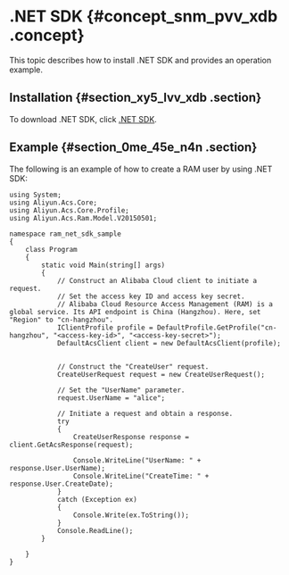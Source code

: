 # .NET SDK {#concept_snm_pvv_xdb .concept}

This topic describes how to install .NET SDK and provides an operation example.

## Installation {#section_xy5_lvv_xdb .section}

To download .NET SDK, click [.NET SDK](https://docs-aliyun.cn-hangzhou.oss.aliyun-inc.com/cn/ram/0.0.71/assets/ram-sdk/aliyun_ram_net_sdk_2.0.7.zip).

## Example {#section_0me_45e_n4n .section}

The following is an example of how to create a RAM user by using .NET SDK:

``` {#codeblock_jh9_loc_ibh}
using System;
using Aliyun.Acs.Core;
using Aliyun.Acs.Core.Profile;
using Aliyun.Acs.Ram.Model.V20150501;

namespace ram_net_sdk_sample
{
    class Program
    {
        static void Main(string[] args)
        {
            // Construct an Alibaba Cloud client to initiate a request.
            // Set the access key ID and access key secret.
            // Alibaba Cloud Resource Access Management (RAM) is a global service. Its API endpoint is China (Hangzhou). Here, set "Region" to "cn-hangzhou".
            IClientProfile profile = DefaultProfile.GetProfile("cn-hangzhou", "<access-key-id>", "<access-key-secret>");
            DefaultAcsClient client = new DefaultAcsClient(profile);


            // Construct the "CreateUser" request.
            CreateUserRequest request = new CreateUserRequest();

            // Set the "UserName" parameter.
            request.UserName = "alice";

            // Initiate a request and obtain a response.
            try
            {
                CreateUserResponse response = client.GetAcsResponse(request);

                Console.WriteLine("UserName: " + response.User.UserName);
                Console.WriteLine("CreateTime: " + response.User.CreateDate);
            }
            catch (Exception ex)
            {
                Console.Write(ex.ToString());
            }
            Console.ReadLine();
        }

    }
}
```

